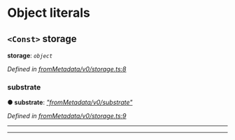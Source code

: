 

# Object literals

<a id="storage"></a>

## `<Const>` storage

**storage**: *`object`*

*Defined in [fromMetadata/v0/storage.ts:8](https://github.com/polkadot-js/api/blob/57715c5/packages/type-storage/src/fromMetadata/v0/storage.ts#L8)*

<a id="storage.substrate"></a>

###  substrate

**● substrate**: *[&quot;fromMetadata/v0/substrate&quot;](_frommetadata_v0_substrate_.md)*

*Defined in [fromMetadata/v0/storage.ts:9](https://github.com/polkadot-js/api/blob/57715c5/packages/type-storage/src/fromMetadata/v0/storage.ts#L9)*

___

___

